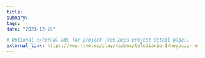 ```yaml
---
title:
summary: 
tags:
date: "2023-12-26"

# Optional external URL for project (replaces project detail page).
external_link: https://www.rtve.es/play/videos/telediario-1/negocio-reforestacion-incendios-ventajas-desventajas/6655511/#Echobox=1658499941
---
```


